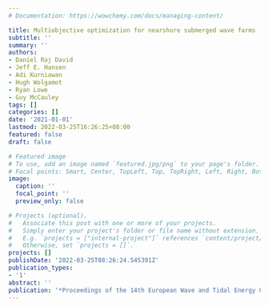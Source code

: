 ```yaml
---
# Documentation: https://wowchemy.com/docs/managing-content/

title: Multiobjective optimization for nearshore submerged wave farms
subtitle: ''
summary: ''
authors:
- Daniel Raj David
- Jeff E. Hansen
- Adi Kurniawan
- Hugh Wolgamot
- Ryan Lowe
- Guy McCauley
tags: []
categories: []
date: '2021-01-01'
lastmod: 2022-03-25T16:26:25+08:00
featured: false
draft: false

# Featured image
# To use, add an image named `featured.jpg/png` to your page's folder.
# Focal points: Smart, Center, TopLeft, Top, TopRight, Left, Right, BottomLeft, Bottom, BottomRight.
image:
  caption: ''
  focal_point: ''
  preview_only: false

# Projects (optional).
#   Associate this post with one or more of your projects.
#   Simply enter your project's folder or file name without extension.
#   E.g. `projects = ["internal-project"]` references `content/project/deep-learning/index.md`.
#   Otherwise, set `projects = []`.
projects: []
publishDate: '2022-03-25T08:26:24.545391Z'
publication_types:
- '1'
abstract: ''
publication: '*Proceedings of the 14th European Wave and Tidal Energy Conference*'
---
```

